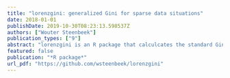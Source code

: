 ```yaml
---
title: "lorenzgini: generalized Gini for sparse data situations"
date: 2018-01-01
publishDate: 2019-10-30T08:23:13.598537Z
authors: ["Wouter Steenbeek"]
publication_types: ["9"]
abstract: "lorenzgini is an R package that calculcates the standard Gini coefficient as well as the generalized coefficient, and plots Lorenz curves. The Lorenz plots show the line of maximal equality given the data.  The package builds on this paper in which Wim Bernasco and I wrote that the crime and place literature lacks a standard methodology for measuring and reporting crime concentration. We suggested that crime concentration be reported with the Lorenz curve and summarized with the Gini coefficient, and we proposed generalized versions of the Lorenz curve and the Gini coefficient to correct for bias when crime data are sparse (i.e., fewer crimes than places).  The proposed generalizations are based on the principle that the observed crime concentration should not be compared with perfect equality, but with maximal equality given the data. The generalizations asymptotically approach the original Lorenz curve and the original Gini coefficient as the number of crimes approaches the number of spatial units."
featured: false
publication: "*R package*"
url_pdf: "https://github.com/wsteenbeek/lorenzgini"
---
```


